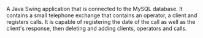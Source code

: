 A Java Swing application that is connected to the MySQL database. It contains a small telephone exchange that contains an operator, a client and registers calls. It is capable of registering the date of the call as well as the client's response, then deleting and adding clients, operators and calls.
